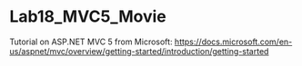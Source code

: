 # Lab18_MVC5_Movie
Tutorial on ASP.NET MVC 5 from Microsoft: https://docs.microsoft.com/en-us/aspnet/mvc/overview/getting-started/introduction/getting-started
